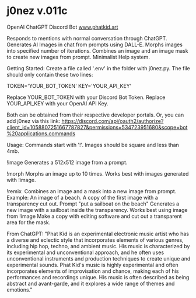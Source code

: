 # j0nez v.011c
OpenAI ChatGPT Discord Bot
www.phatkid.art

Responds to mentions with normal conversation through ChatGPT.
Generates AI Images in chat from prompts using DALL-E.
Morphs images into specified number of iterations.
Combines an image and an image mask to create new images from prompt.
Minimalist Help system.

Getting Started:
Create a file called '.env' in the folder with j0nez.py.
The file should only contain these two lines:

TOKEN='YOUR_BOT_TOKEN'
KEY='YOUR_API_KEY'

Replace YOUR_BOT_TOKEN with your Discord Bot Token.
Replace YOUR_API_KEY with your OpenAI API Key.

Both can be obtained from their respective developer portals.
Or, you can add j0nez via this link:
https://discord.com/api/oauth2/authorize?client_id=1058807251667787827&permissions=534723951680&scope=bot%20applications.commands

Usage:
Commands start with '!'.
Images should be square and less than 4mb.

!image <description>
Generates a 512x512 image from a prompt.

!morph <number>
Morphs an image up to 10 times.
Works best with images generated with !image.

!remix <prompt> <image> <mask>
Combines an image and a mask into a new image from prompt.
Example:
An image of a beach.
A copy of the first image with a transparency cut out.
Prompt "put a sailboat on the beach"
Generates a new image with a sailboat inside the transparency.
Works best using image from !image
Make a copy with editing software and cut out a transparent
area for the mask.


From ChatGPT:
"Phat Kid is an experimental electronic music artist who has a diverse 
and eclectic style that incorporates elements of various genres, including 
hip hop, techno, and ambient music. His music is characterized by its experimental 
and unconventional approach, and he often uses unconventional instruments and production 
techniques to create unique and experimental sounds. Phat Kid's music is highly 
experimental and often incorporates elements of improvisation and chance, making 
each of his performances and recordings unique. His music is often described as 
being abstract and avant-garde, and it explores a wide range of themes and emotions."
